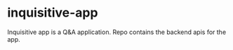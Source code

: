 # inquisitive-app
Inquisitive app is a Q&amp;A application. Repo contains the backend apis for the app.
